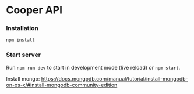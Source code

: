 # Cooper API

### Installation
`npm install`

### Start server
Run `npm run dev` to start in development mode (live reload) or `npm start`.

Install mongo: https://docs.mongodb.com/manual/tutorial/install-mongodb-on-os-x/#install-mongodb-community-edition
